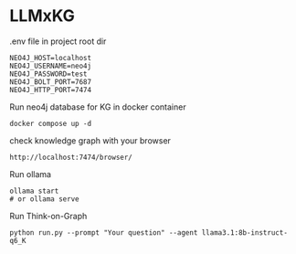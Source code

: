 # LLMxKG

.env file in project root dir

```
NEO4J_HOST=localhost
NEO4J_USERNAME=neo4j
NEO4J_PASSWORD=test
NEO4J_BOLT_PORT=7687
NEO4J_HTTP_PORT=7474
```

Run neo4j database for KG in docker container

```
docker compose up -d
```

check knowledge graph with your browser

```
http://localhost:7474/browser/
```

Run ollama

```
ollama start
# or ollama serve
```

Run Think-on-Graph

```
python run.py --prompt "Your question" --agent llama3.1:8b-instruct-q6_K
```
